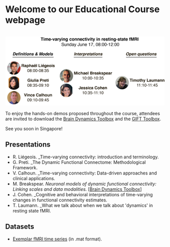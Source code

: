 # Welcome to our Educational Course webpage
&nbsp;
![Course Overview](/docs/overview.png)

To enjoy the hands-on demos proposed throughout the course, attendees are invited to download the [Brain Dynamics Toolbox](http://www.bdtoolbox.org/) and the [GIFT Toolbox](http://mialab.mrn.org/software/gift/).

See you soon in Singapore!

## Presentations

* R. Liégeois. _Time-varying connectivity: introduction and terminology.
* G. Preti. _The Dynamic Functional Connectome: Methodological Framework.
* V. Calhoun. _Time-varying connectivity: Data-driven approaches and clinical applications.
* M. Breakspear. _Neuronal models of dynamic functional connectivity: Linking scales and data modalities._ [[Brain Dynamics Toolbox](http://www.bdtoolbox.org/)]
* J. Cohen. _Cognitive and behavioral interpretations of time-varying changes in functional connectivity estimates.
* T. Laumann. _What we talk about when we talk about 'dynamics' in resting state fMRI.


## Datasets

* [Exemplar fMRI time series](/docs/fMRI_example.zip) (in .mat format).